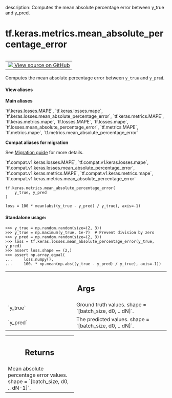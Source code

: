 description: Computes the mean absolute percentage error between y_true and y_pred.

<div itemscope itemtype="http://developers.google.com/ReferenceObject">
<meta itemprop="name" content="tf.keras.metrics.mean_absolute_percentage_error" />
<meta itemprop="path" content="Stable" />
</div>

# tf.keras.metrics.mean_absolute_percentage_error

<!-- Insert buttons and diff -->

<table class="tfo-notebook-buttons tfo-api nocontent" align="left">
<td>
  <a target="_blank" href="https://github.com/keras-team/keras/tree/v2.7.0/keras/losses.py#L1341-L1374">
    <img src="https://www.tensorflow.org/images/GitHub-Mark-32px.png" />
    View source on GitHub
  </a>
</td>
</table>



Computes the mean absolute percentage error between `y_true` and `y_pred`.

<section class="expandable">
  <h4 class="showalways">View aliases</h4>
  <p>
<b>Main aliases</b>
<p>`tf.keras.losses.MAPE`, `tf.keras.losses.mape`, `tf.keras.losses.mean_absolute_percentage_error`, `tf.keras.metrics.MAPE`, `tf.keras.metrics.mape`, `tf.losses.MAPE`, `tf.losses.mape`, `tf.losses.mean_absolute_percentage_error`, `tf.metrics.MAPE`, `tf.metrics.mape`, `tf.metrics.mean_absolute_percentage_error`</p>

<b>Compat aliases for migration</b>
<p>See
<a href="https://www.tensorflow.org/guide/migrate">Migration guide</a> for
more details.</p>
<p>`tf.compat.v1.keras.losses.MAPE`, `tf.compat.v1.keras.losses.mape`, `tf.compat.v1.keras.losses.mean_absolute_percentage_error`, `tf.compat.v1.keras.metrics.MAPE`, `tf.compat.v1.keras.metrics.mape`, `tf.compat.v1.keras.metrics.mean_absolute_percentage_error`</p>
</p>
</section>

<pre class="devsite-click-to-copy prettyprint lang-py tfo-signature-link">
<code>tf.keras.metrics.mean_absolute_percentage_error(
    y_true, y_pred
)
</code></pre>



<!-- Placeholder for "Used in" -->

`loss = 100 * mean(abs((y_true - y_pred) / y_true), axis=-1)`

#### Standalone usage:



```
>>> y_true = np.random.random(size=(2, 3))
>>> y_true = np.maximum(y_true, 1e-7)  # Prevent division by zero
>>> y_pred = np.random.random(size=(2, 3))
>>> loss = tf.keras.losses.mean_absolute_percentage_error(y_true, y_pred)
>>> assert loss.shape == (2,)
>>> assert np.array_equal(
...     loss.numpy(),
...     100. * np.mean(np.abs((y_true - y_pred) / y_true), axis=-1))
```

<!-- Tabular view -->
 <table class="responsive fixed orange">
<colgroup><col width="214px"><col></colgroup>
<tr><th colspan="2"><h2 class="add-link">Args</h2></th></tr>

<tr>
<td>
`y_true`
</td>
<td>
Ground truth values. shape = `[batch_size, d0, .. dN]`.
</td>
</tr><tr>
<td>
`y_pred`
</td>
<td>
The predicted values. shape = `[batch_size, d0, .. dN]`.
</td>
</tr>
</table>



<!-- Tabular view -->
 <table class="responsive fixed orange">
<colgroup><col width="214px"><col></colgroup>
<tr><th colspan="2"><h2 class="add-link">Returns</h2></th></tr>
<tr class="alt">
<td colspan="2">
Mean absolute percentage error values. shape = `[batch_size, d0, .. dN-1]`.
</td>
</tr>

</table>

